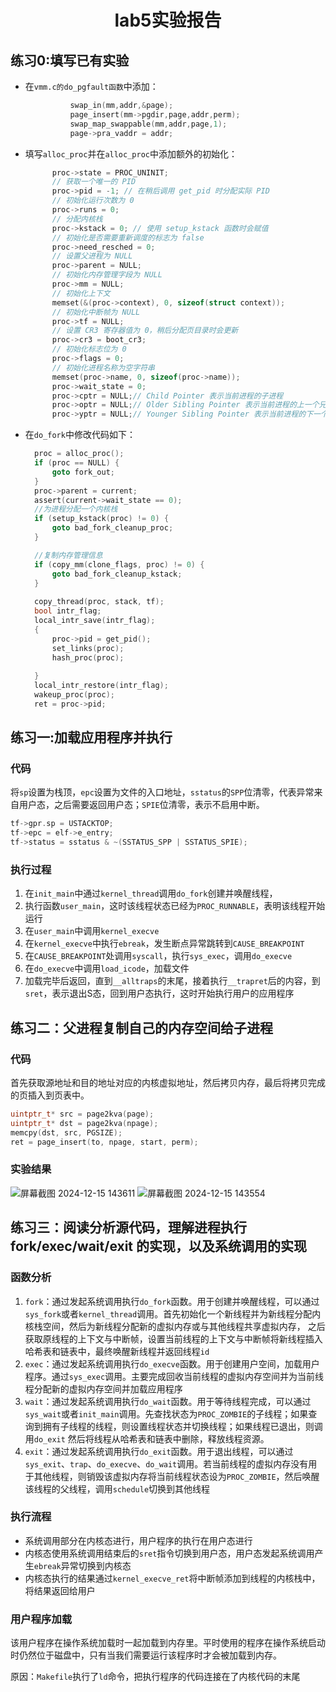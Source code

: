 <h1><center>lab5实验报告</center></h1>

## 练习0:填写已有实验

+ 在`vmm.c的do_pgfault函数`中添加：

  ```c
            swap_in(mm,addr,&page);
            page_insert(mm->pgdir,page,addr,perm);
            swap_map_swappable(mm,addr,page,1);
            page->pra_vaddr = addr;
  ```



+ 填写`alloc_proc`并在`alloc_proc`中添加额外的初始化：

  ```c
        proc->state = PROC_UNINIT;
        // 获取一个唯一的 PID
        proc->pid = -1; // 在稍后调用 get_pid 时分配实际 PID
        // 初始化运行次数为 0
        proc->runs = 0;
        // 分配内核栈
        proc->kstack = 0; // 使用 setup_kstack 函数时会赋值
        // 初始化是否需要重新调度的标志为 false
        proc->need_resched = 0;
        // 设置父进程为 NULL
        proc->parent = NULL;
        // 初始化内存管理字段为 NULL
        proc->mm = NULL;
        // 初始化上下文
        memset(&(proc->context), 0, sizeof(struct context));
        // 初始化中断帧为 NULL
        proc->tf = NULL;
        // 设置 CR3 寄存器值为 0，稍后分配页目录时会更新
        proc->cr3 = boot_cr3;
        // 初始化标志位为 0
        proc->flags = 0;
        // 初始化进程名称为空字符串
        memset(proc->name, 0, sizeof(proc->name));
        proc->wait_state = 0;
        proc->cptr = NULL;// Child Pointer 表示当前进程的子进程
        proc->optr = NULL;// Older Sibling Pointer 表示当前进程的上一个兄弟进程
        proc->yptr = NULL;// Younger Sibling Pointer 表示当前进程的下一个兄弟进程
  ```

+ 在`do_fork`中修改代码如下：

  ```c
    proc = alloc_proc();
    if (proc == NULL) {
        goto fork_out;
    }
    proc->parent = current;
    assert(current->wait_state == 0);
    //为进程分配一个内核栈
    if (setup_kstack(proc) != 0) {
        goto bad_fork_cleanup_proc;
    }

    //复制内存管理信息
    if (copy_mm(clone_flags, proc) != 0) {
        goto bad_fork_cleanup_kstack;
    }
    
    copy_thread(proc, stack, tf);
    bool intr_flag;
    local_intr_save(intr_flag);
    {
        proc->pid = get_pid();
        set_links(proc);
        hash_proc(proc);
        
    }
    local_intr_restore(intr_flag);
    wakeup_proc(proc);
    ret = proc->pid;
  ```

## 练习一:加载应用程序并执行

### 代码

将`sp`设置为栈顶，`epc`设置为文件的入口地址，`sstatus`的`SPP`位清零，代表异常来自用户态，之后需要返回用户态；`SPIE`位清零，表示不启用中断。

```c
tf->gpr.sp = USTACKTOP;
tf->epc = elf->e_entry;
tf->status = sstatus & ~(SSTATUS_SPP | SSTATUS_SPIE);
```

### 执行过程

1. 在`init_main`中通过`kernel_thread`调用`do_fork`创建并唤醒线程，
2. 执行函数`user_main`，这时该线程状态已经为`PROC_RUNNABLE`，表明该线程开始运行
3. 在`user_main`中调用`kernel_execve`
4. 在`kernel_execve`中执行`ebreak`，发生断点异常跳转到`CAUSE_BREAKPOINT`
5. 在`CAUSE_BREAKPOINT`处调用`syscall`，执行`sys_exec`，调用`do_execve`
6. 在`do_execve`中调用`load_icode`，加载文件
7. 加载完毕后返回，直到`__alltraps`的末尾，接着执行`__trapret`后的内容，到`sret`，表示退出S态，回到用户态执行，这时开始执行用户的应用程序

## 练习二：父进程复制自己的内存空间给子进程

### 代码

首先获取源地址和目的地址对应的内核虚拟地址，然后拷贝内存，最后将拷贝完成的页插入到页表中。

```c
uintptr_t* src = page2kva(page);
uintptr_t* dst = page2kva(npage);
memcpy(dst, src, PGSIZE);
ret = page_insert(to, npage, start, perm);
```

### 实验结果
![屏幕截图 2024-12-15 143611](https://github.com/user-attachments/assets/b03b7b6e-8428-43d7-ad18-ee4b498ee339)
![屏幕截图 2024-12-15 143554](https://github.com/user-attachments/assets/0eed3310-5434-4e56-bb29-ac7d11f909b9)



## 练习三：阅读分析源代码，理解进程执行 fork/exec/wait/exit 的实现，以及系统调用的实现

### 函数分析

1. `fork`：通过发起系统调用执行`do_fork`函数。用于创建并唤醒线程，可以通过`sys_fork`或者`kernel_thread`调用。首先初始化一个新线程并为新线程分配内核栈空间，然后为新线程分配新的虚拟内存或与其他线程共享虚拟内存，
   之后获取原线程的上下文与中断帧，设置当前线程的上下文与中断帧将新线程插入哈希表和链表中，最终唤醒新线程并返回线程`id`
2. `exec`：通过发起系统调用执行`do_execve`函数。用于创建用户空间，加载用户程序。通过`sys_exec`调用。主要完成回收当前线程的虚拟内存空间并为当前线程分配新的虚拟内存空间并加载应用程序
3. `wait`：通过发起系统调用执行`do_wait`函数。用于等待线程完成，可以通过`sys_wait`或者`init_main`调用。先查找状态为`PROC_ZOMBIE`的子线程；如果查询到拥有子线程的线程，则设置线程状态并切换线程；如果线程已退出，则调用`do_exit`
   然后将线程从哈希表和链表中删除，释放线程资源。
5. `exit`：通过发起系统调用执行`do_exit`函数。用于退出线程，可以通过`sys_exit`、`trap`、`do_execve`、`do_wait`调用。若当前线程的虚拟内存没有用于其他线程，则销毁该虚拟内存将当前线程状态设为`PROC_ZOMBIE`，然后唤醒该线程的父线程，调用`schedule`切换到其他线程

### 执行流程

+ 系统调用部分在内核态进行，用户程序的执行在用户态进行
+ 内核态使用系统调用结束后的`sret`指令切换到用户态，用户态发起系统调用产生`ebreak`异常切换到内核态
+ 内核态执行的结果通过`kernel_execve_ret`将中断帧添加到线程的内核栈中，将结果返回给用户


### 用户程序加载

该用户程序在操作系统加载时一起加载到内存里。平时使用的程序在操作系统启动时仍然位于磁盘中，只有当我们需要运行该程序时才会被加载到内存。

原因：`Makefile`执行了`ld`命令，把执行程序的代码连接在了内核代码的末尾
